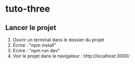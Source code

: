 # tuto-three

## Lancer le projet

1. Ouvrir un terminal dans le dossier du projet
2. Écrire : "npm install"
3. Ecrire : "npm run dev"
4. Voir le projet dans le navigateur : http://localhost:3000/

